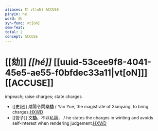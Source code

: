```yaml
---
aliases: 劾 vt[oN] ACCUSE
pinyin: hé
word: 劾
syn-func: vt[oN]
sem-feat: 
total: 2
concept: ACCUSE 
---
```

# [[劾]] *[[hé]]*  [[uuid-53cee9f8-4041-45e5-ae55-f0bfdec33a11|vt[oN]]] [[ACCUSE]]
impeach; raise charges; state charges
 - [[史記]] 咸陽令閰樂**劾** / Yan Yue, the magistrate of Xianyang, to bring charges,[HXWD](https://hxwd.org/textview.html?location=KR2a0001_tls_087-34a.28)
 - [[管子]] 文**劾**，不以私論， / he states the charges in wiriting and avoids self-interest when rendering judgement,[HXWD](https://hxwd.org/textview.html?location=KR3c0001_tls_010-90a.5)